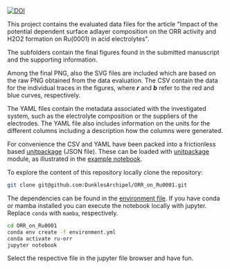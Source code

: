 
[![DOI](https://zenodo.org/badge/DOI/10.5281/zenodo.10623367.svg)](https://doi.org/10.5281/zenodo.10623367)

This project contains the evaluated data files for the article
"Impact of the potential dependent surface adlayer composition on the ORR activity and H2O2 formation on Ru(0001) in acid electrolytes".

The subfolders contain the final figures found in the submitted manuscript and the supporting information.

Among the final PNG, also the SVG files are included which are based on the raw PNG obtained from the data evaluation.
The CSV contain the data for the individual traces in the figures, where ***r*** and ***b*** refer to the red and blue curves, respectively.

The YAML files contain the metadata associated with the investigated system, such as the electrolyte composition or the suppliers of the electrodes.
The YAML file also includes information on the units for the different columns including a description how the columns were generated.

For convenience the CSV and YAML have been packed into a frictionless based [unitpackage](https://echemdb.github.io/unitpackage/) (JSON file).
These can be loaded with [unitpackage](https://echemdb.github.io/unitpackage/) module, as illustrated in the [example notebook](./doc/explorer.ipynb).

To explore the content of this repository locally clone the repository:

```sh
git clone git@github.com:DunklesArchipel/ORR_on_Ru0001.git
```

The dependencies can be found in the [environment file](environment.yml).
If you have conda or mamba installed you can execute the notebook locally with jupyter.
Replace `conda` with `mamba`, respectively.

```sh
cd ORR_on_Ru0001
conda env create -f environment.yml
conda activate ru-orr
jupyter notebook
```

Select the respective file in the jupyter file browser and have fun.
